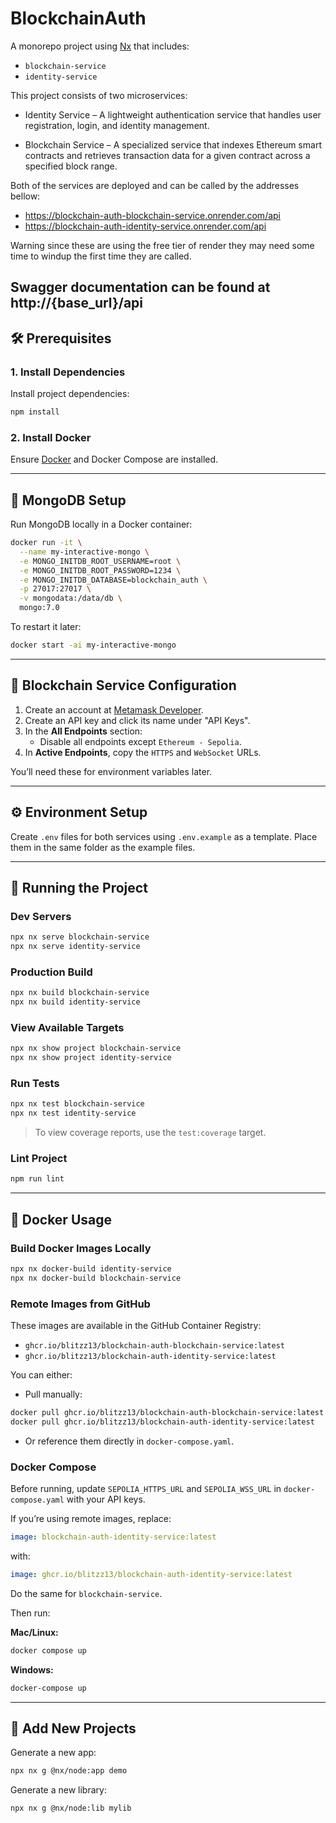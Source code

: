 # BlockchainAuth

A monorepo project using [Nx](https://nx.dev) that includes:

- `blockchain-service`
- `identity-service`

This project consists of two microservices:

- Identity Service – A lightweight authentication service that handles user registration, login, and identity management.

- Blockchain Service – A specialized service that indexes Ethereum smart contracts and retrieves transaction data for a given contract across a specified block range.

Both of the services are deployed and can be called by the addresses bellow: 
- https://blockchain-auth-blockchain-service.onrender.com/api
- https://blockchain-auth-identity-service.onrender.com/api

Warning since these are using the free tier of render they may need some time to windup the first time they are called.

Swagger documentation can be found at http://{base_url}/api
---

## 🛠️ Prerequisites

### 1. Install Dependencies

Install project dependencies:

```sh
npm install
```

### 2. Install Docker

Ensure [Docker](https://docs.docker.com/get-docker/) and Docker Compose are installed.

---

## 🧩 MongoDB Setup

Run MongoDB locally in a Docker container:

```sh
docker run -it \
  --name my-interactive-mongo \
  -e MONGO_INITDB_ROOT_USERNAME=root \
  -e MONGO_INITDB_ROOT_PASSWORD=1234 \
  -e MONGO_INITDB_DATABASE=blockchain_auth \
  -p 27017:27017 \
  -v mongodata:/data/db \
  mongo:7.0
```

To restart it later:

```sh
docker start -ai my-interactive-mongo
```

---

## 🔗 Blockchain Service Configuration

1. Create an account at [Metamask Developer](https://metamask.io/).
2. Create an API key and click its name under "API Keys".
3. In the **All Endpoints** section:
   - Disable all endpoints except `Ethereum - Sepolia`.
4. In **Active Endpoints**, copy the `HTTPS` and `WebSocket` URLs.

You’ll need these for environment variables later.

---

## ⚙️ Environment Setup

Create `.env` files for both services using `.env.example` as a template. Place them in the same folder as the example files.

---

## 🚀 Running the Project

### Dev Servers

```sh
npx nx serve blockchain-service
npx nx serve identity-service
```

### Production Build

```sh
npx nx build blockchain-service
npx nx build identity-service
```

### View Available Targets

```sh
npx nx show project blockchain-service
npx nx show project identity-service
```

### Run Tests

```sh
npx nx test blockchain-service
npx nx test identity-service
```

> To view coverage reports, use the `test:coverage` target.

### Lint Project

```sh
npm run lint
```

---

## 🐳 Docker Usage

### Build Docker Images Locally

```sh
npx nx docker-build identity-service
npx nx docker-build blockchain-service
```

### Remote Images from GitHub

These images are available in the GitHub Container Registry:

- `ghcr.io/blitzz13/blockchain-auth-blockchain-service:latest`
- `ghcr.io/blitzz13/blockchain-auth-identity-service:latest`

You can either:

- Pull manually:

```sh
docker pull ghcr.io/blitzz13/blockchain-auth-blockchain-service:latest
docker pull ghcr.io/blitzz13/blockchain-auth-identity-service:latest
```

- Or reference them directly in `docker-compose.yaml`.

### Docker Compose

Before running, update `SEPOLIA_HTTPS_URL` and `SEPOLIA_WSS_URL` in `docker-compose.yaml` with your API keys.

If you’re using remote images, replace:

```yaml
image: blockchain-auth-identity-service:latest
```

with:

```yaml
image: ghcr.io/blitzz13/blockchain-auth-identity-service:latest
```

Do the same for `blockchain-service`.

Then run:

**Mac/Linux:**

```sh
docker compose up
```

**Windows:**

```sh
docker-compose up
```

---

## 🧱 Add New Projects

Generate a new app:

```sh
npx nx g @nx/node:app demo
```

Generate a new library:

```sh
npx nx g @nx/node:lib mylib
```
